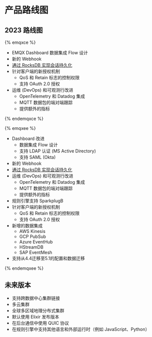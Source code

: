 # 产品路线图

## 2023 路线图

{% emqxce %}

* EMQX Dashboard 数据集成 Flow 设计 
* 新的 Webhook
* [通过 RocksDB 实现会话持久化](https://github.com/emqx/eip/blob/main/active/0023-rocksdb-message-persistence.md)
* 针对客户端的新授权机制
  * QoS 和 Retain 标志的控制权限
  * 支持 OAuth 2.0 授权
* 运维 (DevOps) 和可观测行改进
  * OpenTelemetry 和 Datadog 集成
  * MQTT 数据包的端对端跟踪
  * 提供额外的指标

{% endemqxce %}

{% emqxee %}

* Dashboard 改进
  * 数据集成 Flow 设计 
  * 支持 LDAP 认证 (MS Active Directory)
  * 支持 SAML (Okta)
* 新的 Webhook
* [通过 RocksDB 实现会话持久化](https://github.com/emqx/eip/blob/main/active/0023-rocksdb-message-persistence.md)
* 运维 (DevOps) 和可观测行改进
  * OpenTelemetry 和 Datadog 集成
  * MQTT 数据包的端对端跟踪
  * 提供额外的指标
* 规则引擎支持 SparkplugB 
* 针对客户端的新授权机制
  * QoS 和 Retain 标志的控制权限
  * 支持 OAuth 2.0 授权
* 新增的数据集成
  * AWS Kinesis
  * GCP PubSub
  * Azure EventHub
  * HStreamDB
  * SAP EventMesh
* 支持从4.4迁移至5.1的配置和数据迁移

{% endemqxee %}

## 未来版本

* 支持跨数据中心集群链接
* 多云集群
* 全球多区域地理分布式集群
* 默认使用 Elixir 发布版本
* 在后台通信中使用 QUIC 协议
* 在规则引擎中支持其他语言和外部运行时（例如 JavaScript、Python）

